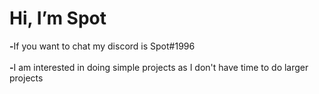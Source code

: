 <H1>Hi, I’m Spot</H1>
<b>-</b>If you want to chat my discord is Spot#1996<br></br>
<b>-</b>I am interested in doing simple projects as I don't have time to do larger projects

